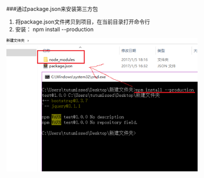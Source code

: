 ###通过package.json来安装第三方包
1. 将package.json文件拷贝到项目，在当前目录打开命令行
2. 安装： npm install --production

![](/assets/通过packageJson来安装包.png)
 